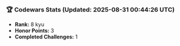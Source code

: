 ### 🏆 Codewars Stats (Updated: 2025-08-31 00:44:26 UTC)

- **Rank:** 8 kyu
- **Honor Points:** 3
- **Completed Challenges:** 1
